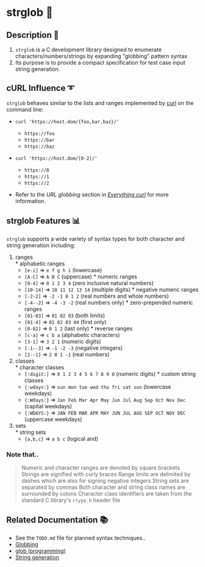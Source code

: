 # strglob :speech_balloon:   

## Description :page_facing_up:

1. `strglob` is a C development library designed to enumerate characters/numbers/strings by expanding "globbing" pattern syntax
2. Its purpose is to provide a compact specification for test case input string generation.
<!-- 3. For example, the `fjorge` tool that links against `libstrglob` uses it to automatically craft successive HTTP requests. -->


## cURL Influence :curly_loop:

`strglob` behaves similar to the lists and ranges implemented by [curl](https://curl.haxx.se "cURL") on the command line:

- `curl 'https://host.dom/{foo,bar,baz}/'`
  * `https://foo`
  * `https://bar`
  * `https://baz`

- `curl 'https://host.dom/[0-2]/'`
  * `https://0`
  * `https://1`
  * `https://2`

- Refer to the *URL globbing* section in [_Everything curl_](https://ec.haxx.se/cmdline-globbing.html) for more information.


## strglob Features :bar_chart:

`strglob` supports a wide variety of syntax types for both character and string generation including: 
  1. ranges  
    * alphabetic ranges
      - `[e-i]` => `e f g h i` (lowercase)
      - `[A-C]` => `A B C` (uppercase)
    * numeric ranges
      - `[0-4]` => `0 1 2 3 4` (zero inclusive natural numbers)
      - `[10-14]` => `10 11 12 13 14` (multiple digits)
    * negative numeric ranges
      - `[-2-2]` => `-2 -1 0 1 2` (real numbers and whole numbers)
      - `[-4--2]` => `-4 -3 -2` (real numbers only)
    * zero-prepended numeric ranges
      - `[01-03]` => `01 02 03` (both limits)
      - `[01-4]` => `01 02 03 04` (first only)
      - `[0-02]` => `0 1 2` (last only)
    * reverse ranges
      - `[c-a]` => `c b a` (alphabetic characters)
      - `[3-1]` => `3 2 1` (numeric digits)
      - `[-1--3]` => `-1 -2 -3` (negative integers)
      - `[2--1]` => `2 0 1 -1` (real numbers)
  2. classes  
    * character classes
      - `[:digit:]` => `0 1 2 3 4 5 6 7 8 9 0` (numeric digits)
    * custom string classes
      - `{:wdays:}` => `sun mon tue wed thu fri sat sun` (lowercase weekdays)
      - `{:Wdays:}` => `Jan Feb Mar Apr May Jun Jul Aug Sep Oct Nov Dec` (capital weekdays)
      - `{:WDAYS:}` => `JAN FEB MAR APR MAY JUN JUL AUG SEP OCT NOV DEC` (uppercase weekdays)
  3. sets  
    * string sets
      - `{a,b,c}` => `a b c` (logical and)

### Note that..

> Numeric and character ranges are denoted by square brackets 
> Strings are signified with curly braces
> Range limits are delimited by dashes which are also for signing negative integers
> String sets are separated by commas
> Both character and string class names are surrounded by colons
> Character class identifiers are taken from the standard C library's `ctype.h` header file


## Related Documentation :books:

  * See the `TODO.md` file for planned syntax techniques..
  * [Globbing](http://tldp.org/LDP/abs/html/globbingref.html "Advanced Bash-Scripting Guide")
  * [glob (programming)](https://en.wikipedia.org/wiki/Glob_%28programming%29)
  * [String generation](https://en.wikipedia.org/wiki/String_generation)
